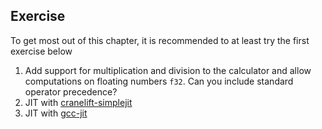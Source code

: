 ## Exercise

To get most out of this chapter, it is recommended to at least try the first exercise below

1. Add support for multiplication and division to the calculator and allow computations on floating numbers `f32`. Can you include standard operator precedence?
2. JIT with [cranelift-simplejit](https://docs.rs/cranelift-simplejit/0.64.0/cranelift_simplejit/)
3. JIT with [gcc-jit](http://swgillespie.me/gccjit.rs/gccjit/)
